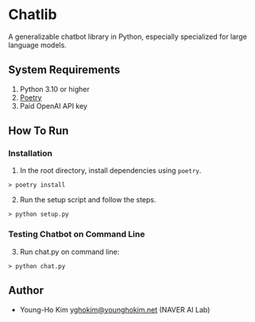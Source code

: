 # Chatlib
A generalizable chatbot library in Python, especially specialized for large language models.

## System Requirements
1. Python 3.10 or higher
2. [Poetry](https://python-poetry.org/docs/)
3. Paid OpenAI API key

## How To Run
### Installation
1. In the root directory, install dependencies using `poetry`.
```shell
> poetry install
```

2. Run the setup script and follow the steps.
```shell
> python setup.py
```

### Testing Chatbot on Command Line
3. Run chat.py on command line:
```shell
> python chat.py
```

## Author
* Young-Ho Kim <yghokim@younghokim.net> (NAVER AI Lab)
